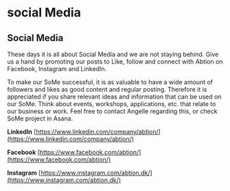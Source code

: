 # social Media

## Social Media
These days it is all about Social Media and we are not staying behind. Give us a hand by promoting our posts to Like, follow and connect with Abtion on Facebook, Instagram and LinkedIn.

To make our SoMe successful, it is as valuable to have a wide amount of followers and likes as good content and regular posting. Therefore it is appreciated if you share relevant ideas and information that can be used on our SoMe. Think about events, workshops, applications, etc. that relate to our business or work. Feel free to contact Angelle regarding this, or check SoMe project in Asana. 

**LinkedIn**
[https://www.linkedin.com/company/abtion/](https://www.linkedin.com/company/abtion/)

**Facebook**
[https://www.facebook.com/abtion/](https://www.facebook.com/abtion/)

**Instagram**
[https://www.instagram.com/abtion.dk/](https://www.instagram.com/abtion.dk/)
